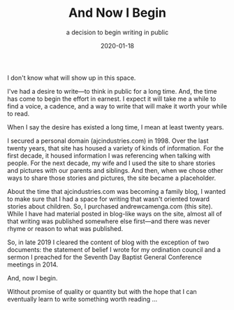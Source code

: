 ﻿---
date: "2020-01-18"
slug: and-now-i-begin
title: And Now I Begin
subtitle: a decision to begin writing in public
authors: ['andrew-camenga']
summary: "Without promise of quality or quantity but with the hope
that I can eventually learn to write something worth reading …"
---

I don't know what will show up in this space.

I've had a desire to write—to think in public for a long time. And, the time has come to begin the effort in earnest. I expect it will take me a while to find a voice, a cadence, and a way to write that will make it worth your while to read.

When I say the desire has existed a long time, I mean at least twenty years. 

I secured a personal domain (ajcindustries.com) in 1998. Over the last twenty years, that site has housed a variety of kinds of information. For the first decade, it housed information I was referencing when talking with people. For the next decade, my wife and I used the site to share stories and pictures with our parents and siblings. And then, when we chose other ways to share those stories and pictures, the site became a placeholder.

About the time that ajcindustries.com was becoming a family blog, I wanted to make sure that I had a space for writing that wasn't oriented toward stories about children. So, I purchased andrewcamenga.com (this site). While I have had material posted in blog-like ways on the site, almost all of that writing was published somewhere else first—and there was never rhyme or reason to what was published. 

So, in late 2019 I cleared the content of blog with the exception of two documents: the statement of belief I wrote for my ordination council and a sermon I preached for the Seventh Day Baptist General Conference meetings in 2014.

And, now I begin.

Without promise of quality or quantity but with the hope that I can eventually learn to write something worth reading …

